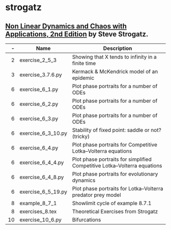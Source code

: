 # strogatz

## [Non Linear Dynamics and Chaos with Applications, 2nd Edition](http://www.stevenstrogatz.com/books/nonlinear-dynamics-and-chaos-with-applications-to-physics-biology-chemistry-and-engineering) by Steve Strogatz.

-| Name | Description
--:|------------------|----------------------------------------------------------
2|exercise_2_5_3|Showing that X tends to infinity in a finite time
3|exercise_3.7.6.py|Kermack & McKendrick model of an epidemic
6|exercise_6_1.py|Plot phase portraits for a number of ODEs
6|exercise_6_2.py|Plot phase portraits for a number of ODEs
6|exercise_6_3.py|Plot phase portraits for a number of ODEs
6|exercise_6_3_10.py|Stability of fixed point: saddle or not? (tricky)
6|exercise_6_4.py|Plot phase portraits for Competitive Lotka–Volterra equations
6|exercise_6_4_4.py|Plot phase portraits for simplified Competitive Lotka–Volterra equations
6|exercise_6_4_8.py|Plot phase portraits for evolutionary dynamics
6|exercise_6_5_19.py|Plot phase portraits for Lotka–Volterra predator prey model
8|example_8_7_1|Showlimit cycle of example 8.7.1
8|exercises_8.tex|Theoretical Exercises from Strogatz
10|exercise_10_6.py|Bifurcations
